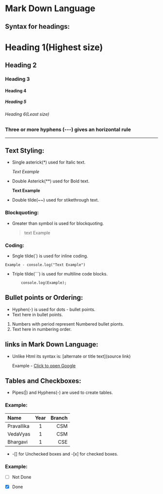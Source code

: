 # __Mark Down Language__

## Syntax for headings:

# Heading 1(Highest size)
## Heading 2
### Heading 3
#### Heading 4
##### Heading 5
###### Heading 6(Least size)

### Three or more hyphens (---) gives an horizontal rule
---

## Text Styling:

- Single asterick(*) used for Italic text.

  *Text Example*

- Double Asterick(**) used for Bold text.

  **Text Example**
  
- Double tilde(~~) used for stikethrough text.

### Blockquoting:

- Greater than symbol is used for blockquoting.

  > text Example

### Coding:

- Sngle tilde(`) is used for inline coding.

 ` Example - console.log("Text Example") `

- Triple tilde(```) is used for multiline code blocks.
  
  ``` let example = "Text Example - Hello World";
      console.log(Example);
  ```

## Bullet points or Ordering:

- Hyphen(-) is used for dots - bullet points.
- Text here in bullet points.

1. Numbers with period represent Numbered bullet pionts.
2. Text here in numbering order.

## links in Mark Down Language:

- Unlike Html its syntax is: [alternate or title text](source link)

  Example - [Click to open Google](https://google.com)

## Tables and Checkboxes:

- Pipes(|) and Hyphens(-) are used to create tables.

### Example:

|    Name    | Year | Branch  |
|:-----------|:----:| -------:|
| Pravallika | 1    |   CSM   |
| VedaVyas   | 1    |   CSM   |
| Bhargavi   | 1    |   CSE   |

- -[] for Unchecked boxes and -[x] for checked boxes.

### Example:

  - [ ] Not Done
  
  - [x] Done
